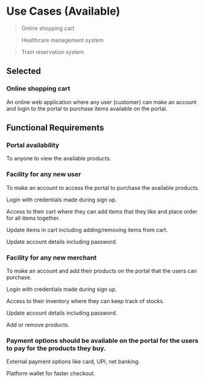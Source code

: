 # Use Cases (Available)

>Online shopping cart

>Healthcare management system

>Train reservation system

## Selected

### Online shopping cart

An online web application where any user (customer) can make an account and login to the portal to purchase items available on the portal.

## Functional Requirements

### Portal availability 
To anyone to view the available products.

### Facility for any new user 
To make an account to access the portal to purchase the available products.

Login with credentials made during sign up.

Access to their cart where they can add items that they like and place order for all items together.

Update items in cart including adding/removing items from cart.

Update account details including password.

### Facility for any new merchant
To make an account and add their products on the portal that the users can purchase.

Login with credentials made during sign up.

Access to their inventory where they can keep track of stocks.

Update account details including password.

Add or remove products.


### Payment options should be available on the portal for the users to pay for the products they buy.
External payment options like card, UPI, net banking.

Platform wallet for faster checkout.


